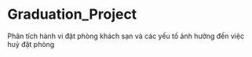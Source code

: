 # Graduation_Project
Phân tích hành vi đặt phòng khách sạn và các yếu tố ảnh hưởng đến việc huỷ đặt phòng

